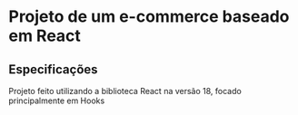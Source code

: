 # Projeto de um e-commerce baseado em React

## Especificações

Projeto feito utilizando a biblioteca React na versão 18, focado principalmente em Hooks
